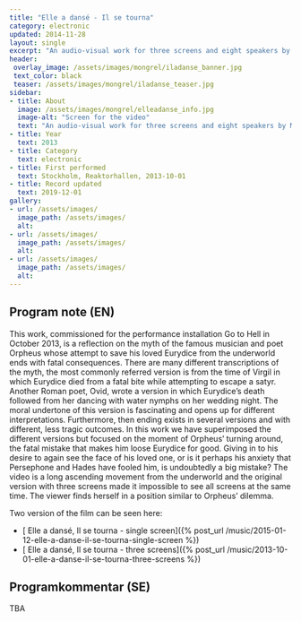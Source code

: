 ```yaml
---
title: "Elle a dansé - Il se tourna"
category: electronic
updated: 2014-11-28
layout: single
excerpt: "An audio-visual work for three screens and eight speakers by Mongrel"
header: 
 overlay_image: /assets/images/mongrel/iladanse_banner.jpg
 text_color: black
 teaser: /assets/images/mongrel/iladanse_teaser.jpg
sidebar:
- title: About
  image: /assets/images/mongrel/elleadanse_info.jpg
  image-alt: "Screen for the video"
  text: "An audio-visual work for three screens and eight speakers by Mongrel"
- title: Year
  text: 2013
- title: Category
  text: electronic
- title: First performed
  text: Stockholm, Reaktorhallen, 2013-10-01
- title: Record updated
  text: 2019-12-01
gallery:
- url: /assets/images/
  image_path: /assets/images/
  alt: 
- url: /assets/images/
  image_path: /assets/images/
  alt: 
- url: /assets/images/
  image_path: /assets/images/
  alt: 
---
```


<h2>Program note (EN)</h2>
This work, commissioned for the performance installation Go to Hell in October 2013, is a reflection on the myth of the famous musician and poet Orpheus whose attempt to save his loved Eurydice from the underworld ends with fatal consequences. There are many different transcriptions of the myth, the most commonly referred version is from the time of Virgil in which Eurydice died from a fatal bite while attempting to escape a satyr. Another Roman poet, Ovid, wrote a version in which Eurydice’s death followed from her dancing with water nymphs on her wedding night. The moral undertone of this version is fascinating and opens up for different interpretations. Furthermore, then ending exists in several versions and with different, less tragic outcomes.&#8232;In this work we have superimposed the different versions but focused on the moment of Orpheus’ turning around, the fatal mistake that makes him loose Eurydice for good. Giving in to his desire to again see the face of his loved one, or is it perhaps his anxiety that Persephone and Hades have fooled him, is undoubtedly a big mistake? The video is a long ascending movement from the underworld and the original version with three screens made it impossible to see all screens at the same time. The viewer finds herself in a position similar to Orpheus’ dilemma.

Two version of the film can be seen here:

- [
Elle a dansé, Il se tourna - single screen]({% post_url /music/2015-01-12-elle-a-danse-il-se-tourna-single-screen %})
- [
Elle a dansé, Il se tourna - three screens]({% post_url /music/2013-10-01-elle-a-danse-il-se-tourna-three-screens %})

<h2>Programkommentar (SE)</h2>
TBA






